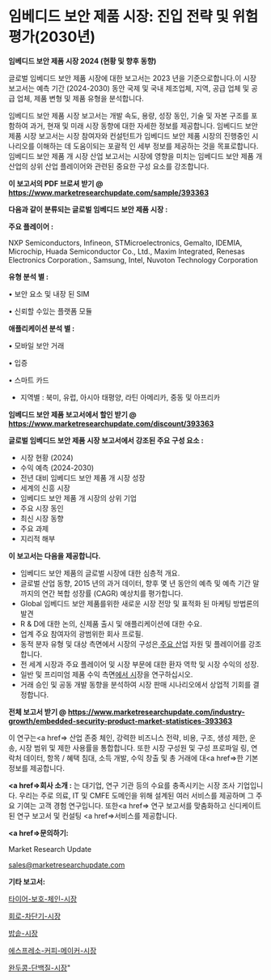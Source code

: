 # 임베디드 보안 제품 시장: 진입 전략 및 위험 평가(2030년)

<strong>임베디드 보안 제품 시장 2024 (현황 및 향후 동향)</strong>

글로벌 임베디드 보안 제품 시장에 대한 보고서는 2023 년을 기준으로합니다.이 시장 보고서는 예측 기간 (2024-2030) 동안 국제 및 국내 제조업체, 지역, 공급 업체 및 공급 업체, 제품 변형 및 제품 유형을 분석합니다.

임베디드 보안 제품 시장 보고서는 개발 속도, 용량, 성장 동인, 기술 및 자본 구조를 포함하여 과거, 현재 및 미래 시장 동향에 대한 자세한 정보를 제공합니다. 임베디드 보안 제품 시장 보고서는 시장 참여자와 컨설턴트가 임베디드 보안 제품 시장의 진행중인 시나리오를 이해하는 데 도움이되는 포괄적 인 세부 정보를 제공하는 것을 목표로합니다. 임베디드 보안 제품 개 시장 산업 보고서는 시장에 영향을 미치는 임베디드 보안 제품 개 산업의 상위 산업 플레이어와 관련된 중요한 구성 요소를 강조합니다.



<strong>이 보고서의 PDF 브로셔 받기 @ <a href=https://www.marketresearchupdate.com/sample/393363>https://www.marketresearchupdate.com/sample/393363</a></strong>



<strong>다음과 같이 분류되는 글로벌 임베디드 보안 제품 시장 :</strong>



<strong>주요 플레이어 :</strong>

NXP Semiconductors, Infineon, STMicroelectronics, Gemalto, IDEMIA, Microchip, Huada Semiconductor Co., Ltd., Maxim Integrated, Renesas Electronics Corporation., Samsung, Intel, Nuvoton Technology Corporation



<strong>유형 분석 별 :</strong>

• 보안 요소 및 내장 된 SIM

• 신뢰할 수있는 플랫폼 모듈



<strong>애플리케이션 분석 별 :</strong>

• 모바일 보안 거래

• 입증

• 스마트 카드

<ul>
  <li>지역별 : 북미, 유럽, 아시아 태평양, 라틴 아메리카, 중동 및 아프리카</li>
</ul>


<strong>임베디드 보안 제품 보고서에서 할인 받기 @ <a href=https://www.marketresearchupdate.com/discount/393363>https://www.marketresearchupdate.com/discount/393363</a></strong>



<strong>글로벌 임베디드 보안 제품 시장 보고서에서 강조된 주요 구성 요소 :</strong>
<ul>
  <li>시장 현황 (2024)</li>
  <li>수익 예측 (2024-2030)</li>
  <li>전년 대비 임베디드 보안 제품 개 시장 성장</li>
  <li>세계의 신흥 시장</li>
  <li>임베디드 보안 제품 개 시장의 상위 기업</li>
  <li>주요 시장 동인</li>
  <li>최신 시장 동향</li>
  <li>주요 과제</li>
  <li>지리적 해부</li>
</ul>


<strong>이 보고서는 다음을 제공합니다.</strong>
<ul>
  <li>임베디드 보안 제품의 글로벌 시장에 대한 심층적 개요.</li>
  <li>글로벌 산업 동향, 2015 년의 과거 데이터, 향후 몇 년 동안의 예측 및 예측 기간 말까지의 연간 복합 성장률 (CAGR) 예상치를 평가합니다.</li>
  <li>Global 임베디드 보안 제품를위한 새로운 시장 전망 및 표적화 된 마케팅 방법론의 발견</li>
  <li>R &amp; D에 대한 논의, 신제품 출시 및 애플리케이션에 대한 수요.</li>
  <li>업계 주요 참여자의 광범위한 회사 프로필.</li>
  <li>동적 분자 유형 및 대상 측면에서 시장의 구성은<a href=> 주요 산</a>업 자원 및 플레이어를 강조합니다.</li>
  <li>전 세계 시장과 주요 플레이어 및 시장 부문에 대한 환자 역학 및 시장 수익의 성장.</li>
  <li>일반 및 프리미엄 제품 수익 측면<a href=>에서 시</a>장을 연구하십시오.</li>
  <li>거래 승인 및 공동 개발 동향을 분석하여 시장 판매 시나리오에서 상업적 기회를 결정합니다.</li>
</ul>



<strong>전체 보고서 받기 @ <a href=https://www.marketresearchupdate.com/industry-growth/embedded-security-product-market-statistices-393363>https://www.marketresearchupdate.com/industry-growth/embedded-security-product-market-statistices-393363</a></strong>

이 연구는<a href=> 산업 존중</a> 체인, 강력한 비즈니스 전략, 비용, 구조, 생성 제한, 운송, 시장 범위 및 제한 사용률을 통합합니다. 또한 시장 구성원 및 구성 프로파일 링, 연락처 데이터, 항목 / 혜택 침대, 소득 개발, 수익 창출 및 총 거래에 대<a href=>한 기본 </a>정보를 제공합니다.



<strong><a href=>회사 소</a>개 :</strong>
는 대기업, 연구 기관 등의 수요를 충족시키는 시장 조사 기업입니다. 우리는 주로 의료, IT 및 CMFE 도메인을 위해 설계된 여러 서비스를 제공하며 그 주요 기여는 고객 경험 연구입니다. 또한<a href=> 연구 보</a>고서를 맞춤화하고 신디케이트 된 연구 보고서 및 컨설팅 <a href=>서비스</a>를 제공합니다.



<strong><a href=>문의하기:</a></strong>

Market Research Update

sales@marketresearchupdate.com



<strong>기타 보고서:</strong>

<a href=https://www.linkedin.com/pulse/타이어-보호-체인-시장-규모-및-성장-2023-isdailynews/>타이어-보호-체인-시장</a>

<a href=https://www.linkedin.com/pulse/회로-차단기-시장-경쟁-분석-및-성장-잠재력-2029-market-matrix-musings-analysis-7cemf/>회로-차단기-시장</a>

<a href=https://www.linkedin.com/pulse/밥솥-시장-진입-전략-및-위험-평가2029년-trendsetters-talk-360-analysis-mithf/>밥솥-시장</a>

<a href=https://www.linkedin.com/pulse/에스프레소-커피-메이커-시장-진입-전략-및-위험-평가2030년-trendsetters-talk-360-analysis-g3uaf/>에스프레소-커피-메이커-시장</a>

<a href=https://www.linkedin.com/pulse/완두콩-단백질-시장-경쟁-분석-및-성장-잠재력-2029-data-dive-diaries-24-analysis-m6isf/>완두콩-단백질-시장</a>"
